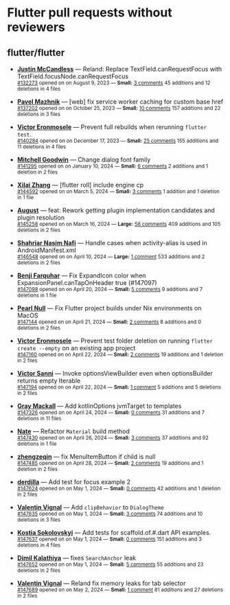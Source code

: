 # Flutter pull requests without reviewers

## flutter/flutter

* **[Justin McCandless](https://github.com/justinmc)** &mdash; Reland: Replace TextField.canRequestFocus with TextField.focusNode.canRequestFocus<br />
    <sub>[#132273](https://github.com/flutter/flutter/pull/132273) opened on on August 9, 2023 &mdash; **Small:** [3 comments](https://github.com/flutter/flutter/pull/132273) 45 additions and 12 deletions in 4 files</sub><br />

* **[Pavel Mazhnik](https://github.com/p-mazhnik)** &mdash; [web] fix service worker caching for custom base href<br />
    <sub>[#137202](https://github.com/flutter/flutter/pull/137202) opened on on October 25, 2023 &mdash; **Small:** [10 comments](https://github.com/flutter/flutter/pull/137202) 157 additions and 22 deletions in 3 files</sub><br />

* **[Victor Eronmosele](https://github.com/victoreronmosele)** &mdash; Prevent full rebuilds when rerunning `flutter test`.<br />
    <sub>[#140284](https://github.com/flutter/flutter/pull/140284) opened on on December 17, 2023 &mdash; **Small:** [25 comments](https://github.com/flutter/flutter/pull/140284) 155 additions and 11 deletions in 4 files</sub><br />

* **[Mitchell Goodwin](https://github.com/MitchellGoodwin)** &mdash; Change dialog font family<br />
    <sub>[#141295](https://github.com/flutter/flutter/pull/141295) opened on on January 10, 2024 &mdash; **Small:** [6 comments](https://github.com/flutter/flutter/pull/141295) 2 additions and 1 deletion in 2 files</sub><br />

* **[Xilai Zhang](https://github.com/XilaiZhang)** &mdash; [flutter roll] include engine cp<br />
    <sub>[#144592](https://github.com/flutter/flutter/pull/144592) opened on on March 5, 2024 &mdash; **Small:** [3 comments](https://github.com/flutter/flutter/pull/144592) 1 addition and 1 deletion in 1 file</sub><br />

* **[August](https://github.com/Gustl22)** &mdash; feat: Rework getting plugin implementation candidates and plugin resolution<br />
    <sub>[#145258](https://github.com/flutter/flutter/pull/145258) opened on on March 16, 2024 &mdash; **Large:** [56 comments](https://github.com/flutter/flutter/pull/145258) 409 additions and 105 deletions in 2 files</sub><br />

* **[Shahriar Nasim Nafi](https://github.com/SNNafi)** &mdash; Handle cases when activity-alias is used in AndroidManifest.xml<br />
    <sub>[#146548](https://github.com/flutter/flutter/pull/146548) opened on on April 10, 2024 &mdash; **Large:** [1 comment](https://github.com/flutter/flutter/pull/146548) 533 additions and 2 deletions in 2 files</sub><br />

* **[Benji Farquhar](https://github.com/BenjiFarquhar)** &mdash; Fix ExpandIcon color when ExpansionPanel.canTapOnHeader true (#147097)<br />
    <sub>[#147098](https://github.com/flutter/flutter/pull/147098) opened on on April 20, 2024 &mdash; **Small:** [5 comments](https://github.com/flutter/flutter/pull/147098) 9 additions and 7 deletions in 1 file</sub><br />

* **[Pearl Null](https://github.com/asyncmeow)** &mdash; Fix Flutter project builds under Nix environments on MacOS<br />
    <sub>[#147144](https://github.com/flutter/flutter/pull/147144) opened on on April 21, 2024 &mdash; **Small:** [2 comments](https://github.com/flutter/flutter/pull/147144) 8 additions and 0 deletions in 2 files</sub><br />

* **[Victor Eronmosele](https://github.com/victoreronmosele)** &mdash; Prevent test folder deletion on running `flutter create --empty` on an existing app project<br />
    <sub>[#147160](https://github.com/flutter/flutter/pull/147160) opened on on April 22, 2024 &mdash; **Small:** [2 comments](https://github.com/flutter/flutter/pull/147160) 19 additions and 1 deletion in 2 files</sub><br />

* **[Victor Sanni](https://github.com/victorsanni)** &mdash; Invoke optionsViewBuilder even when optionsBuilder returns empty Iterable<br />
    <sub>[#147194](https://github.com/flutter/flutter/pull/147194) opened on on April 22, 2024 &mdash; **Small:** [1 comment](https://github.com/flutter/flutter/pull/147194) 5 additions and 5 deletions in 2 files</sub><br />

* **[Gray Mackall](https://github.com/gmackall)** &mdash; Add kotlinOptions jvmTarget to templates<br />
    <sub>[#147326](https://github.com/flutter/flutter/pull/147326) opened on on April 24, 2024 &mdash; **Small:** [0 comments](https://github.com/flutter/flutter/pull/147326) 31 additions and 7 deletions in 11 files</sub><br />

* **[Nate](https://github.com/nate-thegrate)** &mdash; Refactor `Material` build method<br />
    <sub>[#147430](https://github.com/flutter/flutter/pull/147430) opened on on April 26, 2024 &mdash; **Small:** [3 comments](https://github.com/flutter/flutter/pull/147430) 37 additions and 92 deletions in 1 file</sub><br />

* **[zhengzeqin](https://github.com/zeqinjie)** &mdash; fix MenuItemButton if child is null <br />
    <sub>[#147485](https://github.com/flutter/flutter/pull/147485) opened on on April 28, 2024 &mdash; **Small:** [2 comments](https://github.com/flutter/flutter/pull/147485) 19 additions and 1 deletion in 2 files</sub><br />

* **[derdilla](https://github.com/NobodyForNothing)** &mdash; Add test for focus example 2<br />
    <sub>[#147624](https://github.com/flutter/flutter/pull/147624) opened on on May 1, 2024 &mdash; **Small:** [0 comments](https://github.com/flutter/flutter/pull/147624) 42 additions and 1 deletion in 2 files</sub><br />

* **[Valentin Vignal](https://github.com/ValentinVignal)** &mdash; Add `clipBehavior` to `DialogTheme`<br />
    <sub>[#147635](https://github.com/flutter/flutter/pull/147635) opened on on May 1, 2024 &mdash; **Small:** [3 comments](https://github.com/flutter/flutter/pull/147635) 74 additions and 10 deletions in 3 files</sub><br />

* **[Kostia Sokolovskyi](https://github.com/ksokolovskyi)** &mdash; Add tests for scaffold.of.#.dart API examples.<br />
    <sub>[#147637](https://github.com/flutter/flutter/pull/147637) opened on on May 1, 2024 &mdash; **Small:** [0 comments](https://github.com/flutter/flutter/pull/147637) 151 additions and 3 deletions in 4 files</sub><br />

* **[Dimil Kalathiya](https://github.com/Dimilkalathiya)** &mdash; fixes `SearchAnchor` leak<br />
    <sub>[#147652](https://github.com/flutter/flutter/pull/147652) opened on on May 1, 2024 &mdash; **Small:** [5 comments](https://github.com/flutter/flutter/pull/147652) 55 additions and 23 deletions in 2 files</sub><br />

* **[Valentin Vignal](https://github.com/ValentinVignal)** &mdash; Reland fix memory leaks for tab selector<br />
    <sub>[#147689](https://github.com/flutter/flutter/pull/147689) opened on on May 2, 2024 &mdash; **Small:** [1 comment](https://github.com/flutter/flutter/pull/147689) 81 additions and 27 deletions in 2 files</sub><br />

